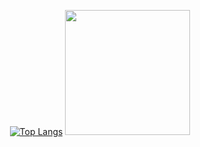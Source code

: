 <div style="width:100%;display:flex;justify-content: center"> 
  
[![Top Langs](https://github-readme-stats.vercel.app/api/top-langs/?username=Planck1858&layout=compact&theme=vision-friendly-dark)](https://github.com/anuraghazra/github-readme-stats)
  <img src="https://gifer.com/embed/40K" width="200" height="200"/>
</div>
